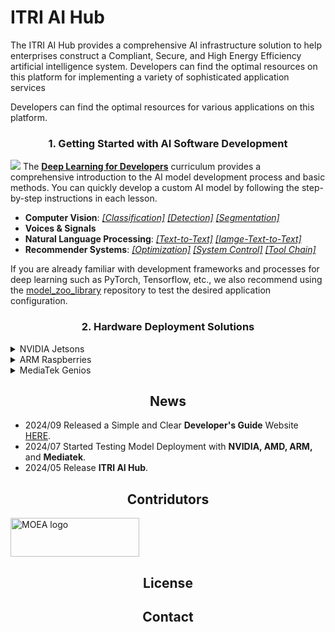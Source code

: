 # ITRI AI Hub
The ITRI AI Hub provides a comprehensive AI infrastructure solution to help enterprises construct a Compliant, Secure, and High Energy Efficiency artificial intelligence system. Developers can find the optimal resources on this platform for implementing a variety of sophisticated application services

Developers can find the optimal resources for various applications on this platform. 

### <div align="center">1. Getting Started with AI Software Development</div>
![](https://github.com/R300-AI/ITRI-AI-Hub/blob/main/assets/images/tasks.png)
The [**Deep Learning for Developers**](https://github.com/R300-AI/ITRI-AI-Hub/tree/main/docs/Deep_Learning_for_Developers) curriculum provides a comprehensive introduction to the AI model development process and basic methods. You can quickly develop a custom AI model by following the step-by-step instructions in each lesson.

* **Computer Vision**: *[[Classification]]() [[Detection]]() [[Segmentation]]()*
* **Voices & Signals**
* **Natural Language Processing**: *[[Text-to-Text]]() [[Iamge-Text-to-Text]]()*
* **Recommender Systems**: *[[Optimization]]() [[System Control]]() [[Tool Chain]]()*

If you are already familiar with development frameworks and processes for deep learning such as PyTorch, Tensorflow, etc., we also recommend using the [model_zoo_library](https://github.com/R300-AI/model_zoo_library) repository to test the desired application configuration.

### <div align="center">2. Hardware Deployment Solutions</div>

<details>
<summary>NVIDIA Jetsons</summary>

  |  Chipsets  | AGX Xavier        | Orin Nano     | Orin NX          | AGX Orin          |
  |:----------:|:-----------------:|:-------------:|:----------------:|:-----------------:|
  | **OS**     |        Ubuntu     |     Ubuntu    |    Ubuntu        |       Ubuntu      |
  | **CPU**    |  Cortex-A<br><sup>(14K DMIPS)  | Cortex-A<br><sup>(14K DMIPS)     | Cortex-A<br><sup>(18K DMIPS)      | Cortex-A<br><sup>(27K DMIPS)      |
  | **GPU**    |   Volta<br><sup>(1.3 TFLOPS)   | Ampere<br><sup>(1.0 TFLOPS)      | Ampere<br><sup>(2.5 TFLOPS)       | Ampere<br><sup>(5.3 TFLOPS)       |
  | **Power**  |                     10~30W     |                        5~15W     |                        10~25W     |                       15~60W      |
   | **Memory**  |                     --    |                        --     |                        --|                       64GB 256-bit LPDDR5 DRAM      |
  
</details>

<details>
<summary>ARM Raspberries</summary>

  |  Chipsets  | Pi-1        | Pi-2        | Pi-3        | Pi-4        | Pi-5         |
  |:----------:|:-----------:|:-----------:|:-----------:|:-----------:|:------------:|
  | **OS**     |   Raspbian  |   Raspbian  |   Raspbian  |   Raspbian  |   Raspbian   |
  | **CPU**    |  ARM11<br><sup>(0.7K DMIPS)  | Cortex-A<br><sup>(3.6K DMIPS) | Cortex-A<br><sup>(9.6K DMIPS) | Cortex-A<br><sup>(21.6 DMIPS)  | Cortex-A<br><sup>(38.4 DMIPS)  |
  | **Power**  |                  1.8~3.5W    |                     2.5~4W    |                    2.5~5W     |                       3~6W     |                      4~8W      |
  
</details>

<details>
<summary>MediaTek Genios</summary>

  |  Chipsets  | Genio 350    | Genio 510     | Genio 700     | Genio 1200       |
  |:----------:|:-------------:|:-------------:|:-------------:|:---------------:|
  | **OS**     | Ubuntu, Yocto | Ubuntu, Yocto | Ubuntu, Yocto | Ubuntu, Yocto   |
  | **CPU**    | Cortex-A<br><sup>(19K DMIPS) | Cortex-A<br><sup>(35K DMIPS)     | Cortex-A<br><sup>(45K DMIPS)      | Cortex-A<br><sup>(70K DMIPS)      |
  | **GPU**    | Mali-G52<br><sup>(57 GFLOPS) | Mali-G57<br><sup>(128 GFLOPS)    | Mali-G57<br><sup>(192 GFLOPS)     | Mali-G57<br><sup>(267 GFLOPS)     |
  | **APU**    | VP6<br><sup>(0.3 TOPs      ) | MDLA+VP6<br><sup>(2.8 TOPs)      | MDLA+VP6<br><sup> (4.0 TOPs)      | MDLA+VP6<br><sup>(4.8 TOPs)       |
  | **Power**  |   1.9~2.1W                   | 3.5~4.5W                         |      5~6W                         |    6.2~7.2W                       |
  
</details>

## <div align="center">News</div>

* 2024/09 Released a Simple and Clear **Developer's Guide** Website [HERE](https://r300-ai.github.io/ITRI-AI-Hub/).
* 2024/07 Started Testing Model Deployment with **NVIDIA, AMD, ARM,** and **Mediatek**.
* 2024/05 Release **ITRI AI Hub**.
  
## <div align="center">Contridutors</div>

<a href="https://www.ey.gov.tw/File/B8B426A05E026782" target="AI晶片異質整合模組前瞻製造平台計畫"><img src="https://odas.ida.gov.tw/logo.png" alt="MOEA logo" height="62" width="206"></a>
## <div align="center">License</div>
## <div align="center">Contact</div>



